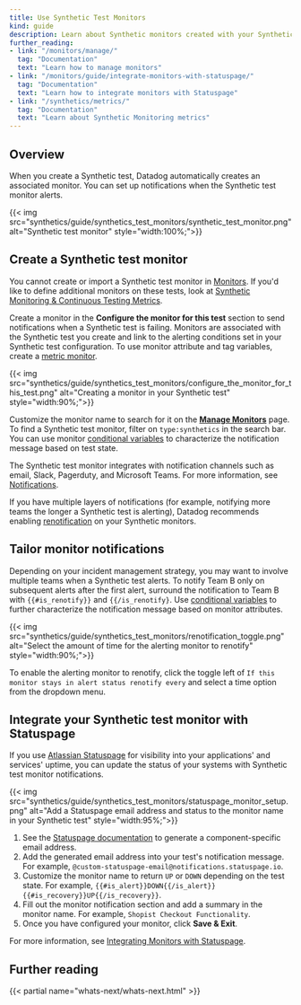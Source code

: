 ```yaml
---
title: Use Synthetic Test Monitors
kind: guide
description: Learn about Synthetic monitors created with your Synthetic tests. 
further_reading:
- link: "/monitors/manage/"
  tag: "Documentation"
  text: "Learn how to manage monitors"
- link: "/monitors/guide/integrate-monitors-with-statuspage/"
  tag: "Documentation"
  text: "Learn how to integrate monitors with Statuspage"
- link: "/synthetics/metrics/"
  tag: "Documentation"
  text: "Learn about Synthetic Monitoring metrics"
---
```


## Overview

When you create a Synthetic test, Datadog automatically creates an associated monitor. You can set up notifications when the Synthetic test monitor alerts.

{{< img src="synthetics/guide/synthetics_test_monitors/synthetic_test_monitor.png" alt="Synthetic test monitor" style="width:100%;">}}

## Create a Synthetic test monitor

<div class="alert alert-info">You cannot create or import a Synthetic test monitor in <a href="/monitors/">Monitors</a>. If you'd like to define additional monitors on these tests, look at <a href="synthetics/metrics/">Synthetic Monitoring & Continuous Testing Metrics</a>. </div>

Create a monitor in the **Configure the monitor for this test** section to send notifications when a Synthetic test is failing. Monitors are associated with the Synthetic test you create and link to the alerting conditions set in your Synthetic test configuration. To use monitor attribute and tag variables, create a [metric monitor][1].

{{< img src="synthetics/guide/synthetics_test_monitors/configure_the_monitor_for_this_test.png" alt="Creating a monitor in your Synthetic test" style="width:90%;">}}

Customize the monitor name to search for it on the [**Manage Monitors**][2] page. To find a Synthetic test monitor, filter on `type:synthetics` in the search bar. You can use monitor [conditional variables][3] to characterize the notification message based on test state. 

The Synthetic test monitor integrates with notification channels such as email, Slack, Pagerduty, and Microsoft Teams. For more information, see [Notifications][4].

If you have multiple layers of notifications (for example, notifying more teams the longer a Synthetic test is alerting), Datadog recommends enabling [renotification][5] on your Synthetic monitors.

## Tailor monitor notifications

Depending on your incident management strategy, you may want to involve multiple teams when a Synthetic test alerts. To notify Team B only on subsequent alerts after the first alert, surround the notification to Team B with `{{#is_renotify}}` and `{{/is_renotify}`. Use [conditional variables][3] to further characterize the notification message based on monitor attributes. 

{{< img src="synthetics/guide/synthetics_test_monitors/renotification_toggle.png" alt="Select the amount of time for the alerting monitor to renotify" style="width:90%;">}}

To enable the alerting monitor to renotify, click the toggle left of `If this monitor stays in alert status renotify every` and select a time option from the dropdown menu.

## Integrate your Synthetic test monitor with Statuspage

If you use [Atlassian Statuspage][6] for visibility into your applications' and services' uptime, you can update the status of your systems with Synthetic test monitor notifications.

{{< img src="synthetics/guide/synthetics_test_monitors/statuspage_monitor_setup.png" alt="Add a Statuspage email address and status to the monitor name in your Synthetic test" style="width:95%;">}}

1. See the [Statuspage documentation][7] to generate a component-specific email address.
2. Add the generated email address into your test's notification message. For example, `@custom-statuspage-email@notifications.statuspage.io`.
3. Customize the monitor name to return `UP` or `DOWN` depending on the test state. For example, `{{#is_alert}}DOWN{{/is_alert}}{{#is_recovery}}UP{{/is_recovery}}`.
4. Fill out the monitor notification section and add a summary in the monitor name. For example, `Shopist Checkout Functionality`.
5. Once you have configured your monitor, click **Save & Exit**.

For more information, see [Integrating Monitors with Statuspage][8].

## Further reading

{{< partial name="whats-next/whats-next.html" >}}

[1]: /monitors/types/metric/
[2]: /monitors/manage/
[3]: /monitors/notify/variables/?tab=is_alert#conditional-variables
[4]: /monitors/notify/#integrations/
[5]: /monitors/notify/#renotify
[6]: https://support.atlassian.com/statuspage/
[7]: https://support.atlassian.com/statuspage/docs/get-started-with-email-automation/
[8]: /monitors/guide/integrate-monitors-with-statuspage/
[9]: /synthetics/metrics/
